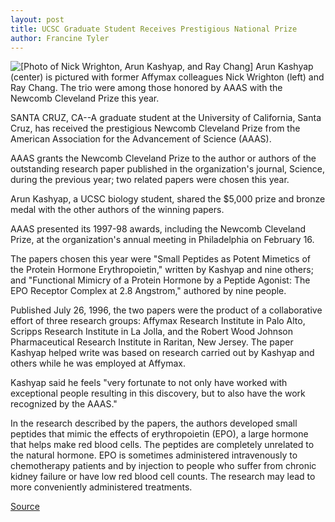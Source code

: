 ```yaml
---
layout: post
title: UCSC Graduate Student Receives Prestigious National Prize
author: Francine Tyler
---
```


![\[Photo of Nick Wrighton, Arun Kashyap, and Ray Chang\]][1] Arun Kashyap (center) is pictured with former Affymax colleagues Nick Wrighton (left) and Ray Chang. The trio were among those honored by AAAS with the Newcomb Cleveland Prize this year.

SANTA CRUZ, CA--A graduate student at the University of California, Santa  Cruz, has received the prestigious Newcomb Cleveland Prize from the  American Association for the Advancement of Science (AAAS).

AAAS grants the Newcomb Cleveland Prize to the author or authors of  the outstanding research paper published in the organization's journal,  Science, during the previous year; two related papers were chosen this year.

Arun Kashyap, a UCSC biology student, shared the $5,000 prize and  bronze medal with the other authors of the winning papers.

AAAS presented its 1997-98 awards, including the Newcomb Cleveland  Prize, at the organization's annual meeting in Philadelphia on February 16.

The papers chosen this year were "Small Peptides as Potent Mimetics  of the Protein Hormone Erythropoietin," written by Kashyap and nine others;  and "Functional Mimicry of a Protein Hormone by a Peptide Agonist: The EPO  Receptor Complex at 2.8 Angstrom," authored by nine people.

Published July 26, 1996, the two papers were the product of a  collaborative effort of three research groups: Affymax Research Institute in  Palo Alto, Scripps Research Institute in La Jolla, and the Robert Wood  Johnson Pharmaceutical Research Institute in Raritan, New Jersey. The  paper Kashyap helped write was based on research carried out by Kashyap  and others while he was employed at Affymax.

Kashyap said he feels "very fortunate to not only have worked with  exceptional people resulting in this discovery, but to also have the work  recognized by the AAAS."

In the research described by the papers, the authors developed small  peptides that mimic the effects of erythropoietin (EPO), a large hormone  that helps make red blood cells. The peptides are completely unrelated to  the natural hormone. EPO is sometimes administered intravenously to  chemotherapy patients and by injection to people who suffer from chronic  kidney failure or have low red blood cell counts. The research may lead to  more conveniently administered treatments.

[1]: http://www1.ucsc.edu/oncampus/currents/97-98/art/kashyap_arun.98-02-23.gif

[Source](http://www1.ucsc.edu/news_events/press_releases/archive/97-98/02-98/022398-UCSC_graduate_stude.html "Permalink to 022398-UCSC_graduate_stude")
